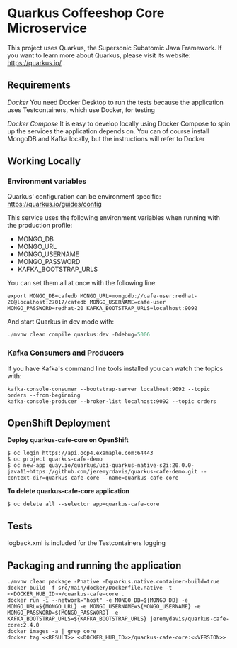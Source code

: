 # Quarkus Coffeeshop Core Microservice

This project uses Quarkus, the Supersonic Subatomic Java Framework.  If you want to learn more about Quarkus, please visit its website: https://quarkus.io/ .

## Requirements

*Docker*
You need Docker Desktop to run the tests because the application uses Testcontainers, which use Docker, for testing

*Docker Compose*
It is easy to develop locally using Docker Compose to spin up the services the application depends on.  You can of course install MongoDB and Kafka locally, but the instructions will refer to Docker

## Working Locally

### Environment variables

Quarkus' configuration can be environment specific: https://quarkus.io/guides/config

This service uses the following environment variables when running with the production profile:
* MONGO_DB
* MONGO_URL
* MONGO_USERNAME
* MONGO_PASSWORD
* KAFKA_BOOTSTRAP_URLS

You can set them all at once with the following line:
```shell
export MONGO_DB=cafedb MONGO_URL=mongodb://cafe-user:redhat-20@localhost:27017/cafedb MONGO_USERNAME=cafe-user MONGO_PASSWORD=redhat-20 KAFKA_BOOTSTRAP_URLS=localhost:9092
```

And start Quarkus in dev mode with:

```java
./mvnw clean compile quarkus:dev -Ddebug=5006
```

### Kafka Consumers and Producers

If you have Kafka's command line tools installed you can watch the topics with:

```shell script
kafka-console-consumer --bootstrap-server localhost:9092 --topic orders --from-beginning
kafka-console-producer --broker-list localhost:9092 --topic orders
```

## OpenShift Deployment 
**Deploy quarkus-cafe-core on OpenShift**
```
$ oc login https://api.ocp4.examaple.com:64443
$ oc project quarkus-cafe-demo
$ oc new-app quay.io/quarkus/ubi-quarkus-native-s2i:20.0.0-java11~https://github.com/jeremyrdavis/quarkus-cafe-demo.git --context-dir=quarkus-cafe-core --name=quarkus-cafe-core
```

**To delete quarkus-cafe-core application**
```
$ oc delete all --selector app=quarkus-cafe-core
```

## Tests

logback.xml is included for the Testcontainers logging

## Packaging and running the application

```shell
./mvnw clean package -Pnative -Dquarkus.native.container-build=true
docker build -f src/main/docker/Dockerfile.native -t <<DOCKER_HUB_ID>>/quarkus-cafe-core .
docker run -i --network="host" -e MONGO_DB=${MONGO_DB} -e MONGO_URL=${MONGO_URL} -e MONGO_USERNAME=${MONGO_USERNAME} -e MONGO_PASSWORD=${MONGO_PASSWORD} -e KAFKA_BOOTSTRAP_URLS=${KAFKA_BOOTSTRAP_URLS} jeremydavis/quarkus-cafe-core:2.4.0
docker images -a | grep core
docker tag <<RESULT>> <<DOCKER_HUB_ID>>/quarkus-cafe-core:<<VERSION>>
```
